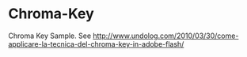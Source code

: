 Chroma-Key
==========

Chroma Key Sample. See http://www.undolog.com/2010/03/30/come-applicare-la-tecnica-del-chroma-key-in-adobe-flash/
